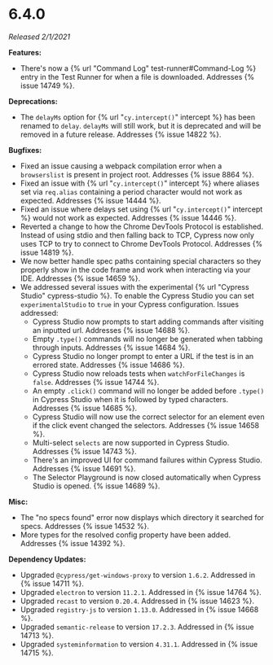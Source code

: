 # 6.4.0

*Released 2/1/2021*

**Features:**

- There's now a {% url "Command Log" test-runner#Command-Log %} entry in the Test Runner for when a file is downloaded. Addresses {% issue 14749 %}.

**Deprecations:**

- The `delayMs` option for {% url "`cy.intercept()`" intercept %} has been renamed to `delay`. `delayMs` will still work, but it is deprecated and will be removed in a future release. Addresses {% issue 14822 %}.

**Bugfixes:**

- Fixed an issue causing a webpack compilation error when a `browserslist` is present in project root. Addresses {% issue 8864 %}.
- Fixed an issue with {% url "`cy.intercept()`" intercept %} where aliases set via `req.alias` containing a period character would not work as expected. Addresses {% issue 14444 %}.
- Fixed an issue where delays set using {% url "`cy.intercept()`" intercept %} would not work as expected. Addresses {% issue 14446 %}.
- Reverted a change to how the Chrome DevTools Protocol is established. Instead of using stdio and then falling back to TCP, Cypress now only uses TCP to try to connect to Chrome DevTools Protocol. Addresses {% issue 14819 %}.
- We now better handle spec paths containing special characters so they properly show in the code frame and work when interacting via your IDE. Addresses {% issue 14659 %}.
- We addressed several issues with the experimental {% url "Cypress Studio" cypress-studio %}. To enable the Cypress Studio you can set `experimentalStudio` to `true` in your Cypress configuration. Issues addressed:
  - Cypress Studio now prompts to start adding commands after visiting an inputted url. Addresses {% issue 14688 %}.
  - Empty `.type()` commands will no longer be generated when tabbing through inputs. Addresses {% issue 14684 %}.
  - Cypress Studio no longer prompt to enter a URL if the test is in an errored state. Addresses {% issue 14686 %}.
  - Cypress Studio now reloads tests when `watchForFileChanges` is `false`. Addresses {% issue 14744 %}.
  - An empty `.click()` command will no longer be added before `.type()` in Cypress Studio when it is followed by typed characters. Addresses {% issue 14685 %}.
  - Cypress Studio will now use the correct selector for an element even if the click event changed the selectors. Addresses {% issue 14658 %}.
  - Multi-select `selects` are now supported in Cypress Studio. Addresses {% issue 14743 %}.
  - There's an improved UI for command failures within Cypress Studio. Addresses {% issue 14691 %}.
  - The Selector Playground is now closed automatically when Cypress Studio is opened. {% issue 14689 %}.

**Misc:**

- The "no specs found" error now displays which directory it searched for specs. Addresses {% issue 14532 %}.
- More types for the resolved config property have been added. Addresses {% issue 14392 %}.

**Dependency Updates:**

- Upgraded `@cypress/get-windows-proxy` to version `1.6.2`. Addressed in {% issue 14711 %}.
- Upgraded `electron` to version `11.2.1`. Addressed in {% issue 14764 %}.
- Upgraded `recast` to version `0.20.4`. Addressed in {% issue 14623 %}.
- Upgraded `registry-js` to version `1.13.0`. Addressed in {% issue 14668 %}.
- Upgraded `semantic-release` to version `17.2.3`. Addressed in {% issue 14713 %}.
- Upgraded `systeminformation` to version `4.31.1`. Addressed in {% issue 14715 %}.
